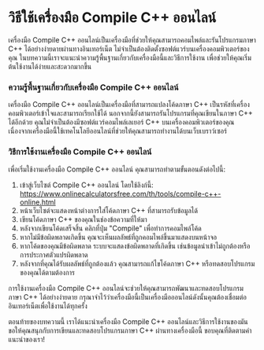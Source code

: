 วิธีใช้เครื่องมือ Compile C++ ออนไลน์
=====================================

เครื่องมือ Compile C++ ออนไลน์เป็นเครื่องมือที่ช่วยให้คุณสามารถคอมไพล์และรันโปรแกรมภาษา C++ ได้อย่างง่ายดายผ่านทางอินเทอร์เน็ต ไม่จำเป็นต้องติดตั้งซอฟต์แวร์บนเครื่องคอมพิวเตอร์ของคุณ ในบทความนี้เราจะแนะนำความรู้พื้นฐานเกี่ยวกับเครื่องมือนี้และวิธีการใช้งาน เพื่อช่วยให้คุณเริ่มต้นใช้งานได้ง่ายและสะดวกมากขึ้น

### ความรู้พื้นฐานเกี่ยวกับเครื่องมือ Compile C++ ออนไลน์

เครื่องมือ Compile C++ ออนไลน์เป็นเครื่องมือที่สามารถแปลงโค้ดภาษา C++ เป็นรหัสที่เครื่องคอมพิวเตอร์เข้าใจและสามารถเรียกใช้ได้ นอกจากนี้ยังสามารถรันโปรแกรมที่คุณเขียนในภาษา C++ ได้อีกด้วย คุณไม่จำเป็นต้องมีซอฟต์แวร์คอมไพล์เลเยอร์ C++ บนเครื่องคอมพิวเตอร์ของคุณ เนื่องจากเครื่องมือนี้ใช้เทคโนโลยีออนไลน์ที่ช่วยให้คุณสามารถทำงานได้บนเว็บเบราว์เซอร์

### วิธีการใช้งานเครื่องมือ Compile C++ ออนไลน์

เพื่อเริ่มใช้งานเครื่องมือ Compile C++ ออนไลน์ คุณสามารถทำตามขั้นตอนดังต่อไปนี้:

1. เข้าสู่เว็บไซต์ Compile C++ ออนไลน์ โดยใช้ลิงก์นี้: <https://www.onlinecalculatorsfree.com/th/tools/compile-c++-online.html>
2. หน้าเว็บไซต์จะแสดงหน้าต่างการใส่โค้ดภาษา C++ ที่สามารถรับข้อมูลได้
3. เขียนโค้ดภาษา C++ ของคุณในช่องข้อความที่ให้มา
4. หลังจากเขียนโค้ดเสร็จสิ้น คลิกที่ปุ่ม "Compile" เพื่อทำการคอมไพล์โค้ด
5. หากไม่มีข้อผิดพลาดเกิดขึ้น คุณจะเห็นผลลัพธ์ที่ถูกคอมไพล์ขึ้นมาแสดงบนหน้าจอ
6. หากโค้ดของคุณมีข้อผิดพลาด ระบบจะแสดงข้อผิดพลาดที่เกิดขึ้น เช่นข้อมูลนำเข้าไม่ถูกต้องหรือการประกาศตัวแปรผิดพลาด
7. หลังจากที่คุณได้รับผลลัพธ์ที่ถูกต้องแล้ว คุณสามารถแก้ไขโค้ดภาษา C++ หรือทดสอบโปรแกรมของคุณได้ตามต้องการ

การใช้งานเครื่องมือ Compile C++ ออนไลน์จะช่วยให้คุณสามารถพัฒนาและทดสอบโปรแกรมภาษา C++ ได้อย่างง่ายดาย กรุณาจำไว้ว่าเครื่องมือนี้เป็นเครื่องมือออนไลน์ดังนั้นคุณต้องเชื่อมต่ออินเทอร์เน็ตเพื่อใช้งานได้ทุกครั้ง

ตอนท้ายของบทความนี้ เราได้แนะนำเครื่องมือ Compile C++ ออนไลน์และวิธีการใช้งานของมัน ขอให้คุณสนุกกับการเขียนและทดสอบโปรแกรมภาษา C++ ผ่านทางเครื่องมือนี้ ขอบคุณที่ติดตามคำแนะนำของเรา!